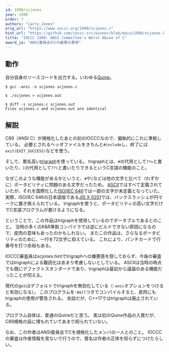 ```yaml
---
id: 1990/scjones
year: 1990
order: 7
authors: "Larry_Jones"
orig_url: "https://www.ioccc.org/1990/scjones.c"
hint_url: "https://github.com/ioccc-src/winner/blob/main/1990/scjones.hint"
title: "IOCCC 1990: ANSI Committee's Worst Abuse of C"
award_ja: "ANSI委員会のCの最悪の悪用"
---
```


## 動作

自分自身のソースコードを出力する。いわゆる[Quine](https://ja.wikipedia.org/wiki/%E3%82%AF%E3%83%AF%E3%82%A4%E3%83%B3_%28%E3%83%97%E3%83%AD%E3%82%B0%E3%83%A9%E3%83%9F%E3%83%B3%E3%82%B0%29)。

```
$ gcc -ansi -o scjones scjones.c

$ ./scjones > scjones.out

$ diff -s scjones.c scjones.out
Files scjones.c and scjones.out are identical
```

## 解説

C89（ANSI C）が規格化したあとの初のIOCCCなので、偏執的にこれに準拠している。
必要とされるヘッダファイルをきちんと`#include`し、終了には`exit(EXIT_SUCCESS)`などを使う。

そして、悪名高い[trigraph](https://ja.wikipedia.org/wiki/%E3%83%88%E3%83%A9%E3%82%A4%E3%82%B0%E3%83%A9%E3%83%95)を使っている。
trigraphとは、`#`の代用として`??=`と書いたり、`[`の代用として`??(`と書いたりできるというC言語の機能のこと。

なぜこのような機能があるかというと、`#`や`[`などは他の文字と比べて（わずかに）ポータビリティに問題のある文字だったため。
[ASCII](https://ja.wikipedia.org/wiki/ASCII)ではすべて定義されていたが、それを国際化した[ISO/IEC 646](https://ja.wikipedia.org/wiki/ISO/IEC_646)では一部の文字が未定義となっていた。
実際、ISO/IEC 646の日本語版である[JIS X 0201](https://ja.wikipedia.org/wiki/JIS_X_0201)では、バックスラッシュが円マークに置き換えられている。
trigraphを使うと、ポータビリティの高い文字だけでC言語プログラムが書けるようになる。

ということで、この作品はtrigraphを使用しているのでポータブルであるとのこと。
当時の多くのK&R準拠コンパイラでは逆にビルドできない原因になるので、皮肉の意味もあったのかもしれない。
またこの作品は、さらなるポータビリティのために、一行を72文字に抑えている。
これにより、パンチカードで行番号を打つ余裕もある。

IOCCC審査員はscjones.hintでtrigraphへの嫌悪感を隠しておらず、今後の審査ではtrigraphによる難読化はあまり考慮しないとしている。
ASCIIは当時の時点でも既にデファクトスタンダードであり、trigraphは最初から議論のある機能だったことが伺える。

現代のgccはデフォルトでtrigraphを無効化している（`-ansi`オプションをつけると有効になる）。
このプログラムを`-Wall`つきでコンパイルすると、皮肉にもtrigraphの使用が警告される。
余談だが、C++17ではtrigraphは廃止されている。

プログラム自体は、普通のQuineだと思う。
実は初のQuine作品の入賞だが、C89規格の話に埋もれていてあまり知られていない。

なお、この作者はANSI委員会でCを規格化したメンバの一人とのこと。
IOCCCの審査は作者情報を見ないで行うので、賞名は作者の正体を知らずにつけたらしい。
